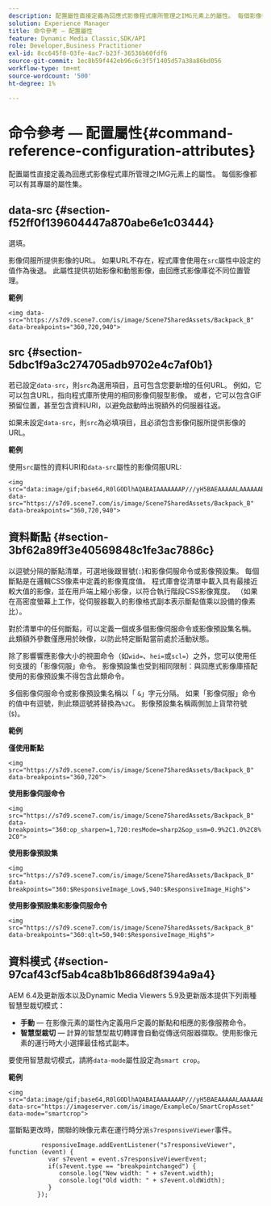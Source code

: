 ```yaml
---
description: 配置屬性直接定義為回應式影像程式庫所管理之IMG元素上的屬性。 每個影像都可以有其專屬的屬性集。
solution: Experience Manager
title: 命令參考 — 配置屬性
feature: Dynamic Media Classic,SDK/API
role: Developer,Business Practitioner
exl-id: 8cc645f8-03fe-4ac7-b23f-36536b60fdf6
source-git-commit: 1ec8b59f442eb96c6c3f5f1405d57a38a86bd056
workflow-type: tm+mt
source-wordcount: '500'
ht-degree: 1%

---
```


# 命令參考 — 配置屬性{#command-reference-configuration-attributes}

配置屬性直接定義為回應式影像程式庫所管理之IMG元素上的屬性。 每個影像都可以有其專屬的屬性集。

## data-src {#section-f52ff0f139604447a870abe6e1c03444}

選填。

影像伺服所提供影像的URL。 如果URL不存在，程式庫會使用在`src`屬性中設定的值作為後退。 此屬性提供初始影像和動態影像，由回應式影像庫從不同位置管理。

**範例**

```
<img data-src="https://s7d9.scene7.com/is/image/Scene7SharedAssets/Backpack_B" data-breakpoints="360,720,940">
```

## src {#section-5dbc1f9a3c274705adb9702e4c7af0b1}

若已設定`data-src`，則`src`為選用項目，且可包含您要新增的任何URL。 例如，它可以包含URL，指向程式庫所使用的相同影像伺服型影像。 或者，它可以包含GIF預留位置，甚至包含資料URI，以避免啟動時出現額外的伺服器往返。

如果未設定`data-src`，則`src`為必填項目，且必須包含影像伺服所提供影像的URL。

**範例**

使用`src`屬性的資料URI和`data-src`屬性的影像伺服URL:

```
<img src="data:image/gif;base64,R0lGODlhAQABAIAAAAAAAP///yH5BAEAAAAALAAAAAABAAEAAAIBRAA7" data-src="https://s7d9.scene7.com/is/image/Scene7SharedAssets/Backpack_B" data-breakpoints="360,720,940">
```

## 資料斷點 {#section-3bf62a89ff3e40569848c1fe3ac7886c}

以逗號分隔的斷點清單，可選地後跟冒號(`:`)和影像伺服命令或影像預設集。 每個斷點是在邏輯CSS像素中定義的影像寬度值。 程式庫會從清單中載入具有最接近較大值的影像，並在用戶端上縮小影像，以符合執行階段CSS影像寬度。 （如果在高密度螢幕上工作，從伺服器載入的影像格式副本表示斷點值乘以設備的像素比）。

對於清單中的任何斷點，可以定義一個或多個影像伺服命令或影像預設集名稱。 此類額外參數僅應用於映像，以防此特定斷點當前處於活動狀態。

除了影響響應影像大小的視圖命令（如`wid=`、`hei=`或`scl=`）之外，您可以使用任何支援的「影像伺服」命令。 影像預設集也受到相同限制：與回應式影像庫搭配使用的影像預設集不得包含此類命令。

多個影像伺服命令或影像預設集名稱以「 `&`」字元分隔。 如果「影像伺服」命令的值中有逗號，則此類逗號將替換為`%2C`。 影像預設集名稱兩側加上貨幣符號(`$`)。

**範例**

**僅使用斷點**

`<img src="https://s7d9.scene7.com/is/image/Scene7SharedAssets/Backpack_B" data-breakpoints="360,720">`

**使用影像伺服命令**

`<img src="https://s7d9.scene7.com/is/image/Scene7SharedAssets/Backpack_B" data-breakpoints="360:op_sharpen=1,720:resMode=sharp2&op_usm=0.9%2C1.0%2C8%2C0">`

**使用影像預設集**

`<img src="https://s7d9.scene7.com/is/image/Scene7SharedAssets/Backpack_B" data-breakpoints="360:$ResponsiveImage_Low$,940:$ResponsiveImage_High$">`

**使用影像預設集和影像伺服命令**

`<img src="https://s7d9.scene7.com/is/image/Scene7SharedAssets/Backpack_B" data-breakpoints="360:qlt=50,940:$ResponsiveImage_High$">`

## 資料模式 {#section-97caf43cf5ab4ca8b1b866d8f394a9a4}

AEM 6.4及更新版本以及Dynamic Media Viewers 5.9及更新版本提供下列兩種智慧型裁切模式：

* **手動**  — 在影像元素的屬性內定義用戶定義的斷點和相應的影像服務命令。
* **智慧型裁切**  — 計算的智慧型裁切轉譯會自動從傳送伺服器擷取。使用影像元素的運行時大小選擇最佳格式副本。

要使用智慧裁切模式，請將`data-mode`屬性設定為`smart crop`。

**範例**

```
<img 
src="data:image/gif;base64,R0lGODlhAQABAIAAAAAAAP///yH5BAEAAAAALAAAAAABAAEAAAIBRAA7" 
data-src="https://imageserver.com/is/image/ExampleCo/SmartCropAsset" 
data-mode="smartcrop">
```

當斷點更改時，關聯的映像元素在運行時分派`s7responsiveViewer`事件。

```
         responsiveImage.addEventListener("s7responsiveViewer", function (event) { 
           var s7event = event.s7responsiveViewerEvent; 
           if(s7event.type == "breakpointchanged") { 
              console.log("New width: " + s7event.width); 
              console.log("Old width: " + s7event.oldWidth); 
           } 
        });
```
